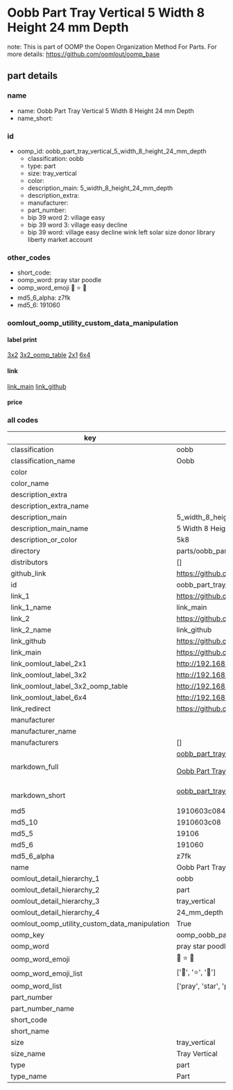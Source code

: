 # Oobb Part Tray Vertical 5 Width 8 Height 24 mm Depth  

note: This is part of OOMP the Oopen Organization Method For Parts. For more details: https://github.com/oomlout/oomp_base

##  part details
  







### name
* name: Oobb Part Tray Vertical 5 Width 8 Height 24 mm Depth
* name_short: 
### id
* oomp_id: oobb_part_tray_vertical_5_width_8_height_24_mm_depth
  * classification: oobb
  * type: part
  * size: tray_vertical
  * color: 
  * description_main: 5_width_8_height_24_mm_depth
  * description_extra: 
  * manufacturer: 
  * part_number: 
  * bip 39 word 2: village easy
  * bip 39 word 3: village easy decline
  * bip 39 word: village easy decline wink left solar size donor library liberty market account

### other_codes
* short_code: 
* oomp_word: pray star poodle
* oomp_word_emoji :pray: :star: :poodle:
* md5_6_alpha: z7fk
* md5_6: 191060






### oomlout_oomp_utility_custom_data_manipulation
#### label print
[3x2](http://192.168.1.245:1112/?label=oomp%20z7fk)
[3x2_oomp_table](http://192.168.1.108:1112/?label=oomp%20z7fk)
[2x1](http://192.168.1.242:1112/?label=oomp%20z7fk)
[6x4](http://192.168.1.55:1112/?label=oomp%20z7fk)    

#### link

[link_main](https://github.com/oomlout/oomlout_oomp_version_1_messy/tree/main/parts/oobb_part_tray_vertical_5_width_8_height_24_mm_depth) [link_github](https://github.com/oomlout/oomlout_oomp_version_1_messy/tree/main/parts/oobb_part_tray_vertical_5_width_8_height_24_mm_depth)                             

#### price







### all codes 
| key | value |  
| --- | --- |  
| classification | oobb |  
| classification_name | Oobb |  
| color |  |  
| color_name |  |  
| description_extra |  |  
| description_extra_name |  |  
| description_main | 5_width_8_height_24_mm_depth |  
| description_main_name | 5 Width 8 Height 24 mm Depth |  
| description_or_color | 5k8 |  
| directory | parts/oobb_part_tray_vertical_5_width_8_height_24_mm_depth |  
| distributors | [] |  
| github_link | https://github.com/oomlout/oomlout_oomp_part_src/tree/main/parts/oobb_part_tray_vertical_5_width_8_height_24_mm_depth |  
| id | oobb_part_tray_vertical_5_width_8_height_24_mm_depth |  
| link_1 | https://github.com/oomlout/oomlout_oomp_version_1_messy/tree/main/parts/oobb_part_tray_vertical_5_width_8_height_24_mm_depth |  
| link_1_name | link_main |  
| link_2 | https://github.com/oomlout/oomlout_oomp_version_1_messy/tree/main/parts/oobb_part_tray_vertical_5_width_8_height_24_mm_depth |  
| link_2_name | link_github |  
| link_github | https://github.com/oomlout/oomlout_oomp_version_1_messy/tree/main/parts/oobb_part_tray_vertical_5_width_8_height_24_mm_depth |  
| link_main | https://github.com/oomlout/oomlout_oomp_version_1_messy/tree/main/parts/oobb_part_tray_vertical_5_width_8_height_24_mm_depth |  
| link_oomlout_label_2x1 | http://192.168.1.242:1112/?label=oomp%20z7fk |  
| link_oomlout_label_3x2 | http://192.168.1.245:1112/?label=oomp%20z7fk |  
| link_oomlout_label_3x2_oomp_table | http://192.168.1.108:1112/?label=oomp%20z7fk |  
| link_oomlout_label_6x4 | http://192.168.1.55:1112/?label=oomp%20z7fk |  
| link_redirect | https://github.com/oomlout/oomlout_oomp_version_1_messy/tree/main/parts/oobb_part_tray_vertical_5_width_8_height_24_mm_depth |  
| manufacturer |  |  
| manufacturer_name |  |  
| manufacturers | [] |  
| markdown_full | [oobb_part_tray_vertical_5_width_8_height_24_mm_depth](none)<br>[](none)<br>[Oobb Part Tray Vertical 5 Width 8 Height 24 Mm Depth](none)<br><br> |  
| markdown_short | [oobb_part_tray_vertical_5_width_8_height_24_mm_depth](none)<br><br> |  
| md5 | 1910603c0841593f39bf9fbc71d177a0 |  
| md5_10 | 1910603c08 |  
| md5_5 | 19106 |  
| md5_6 | 191060 |  
| md5_6_alpha | z7fk |  
| name | Oobb Part Tray Vertical 5 Width 8 Height 24 mm Depth |  
| oomlout_detail_hierarchy_1 | oobb |  
| oomlout_detail_hierarchy_2 | part |  
| oomlout_detail_hierarchy_3 | tray_vertical |  
| oomlout_detail_hierarchy_4 | 24_mm_depth |  
| oomlout_oomp_utility_custom_data_manipulation | True |  
| oomp_key | oomp_oobb_part_tray_vertical_5_width_8_height_24_mm_depth |  
| oomp_word | pray star poodle |  
| oomp_word_emoji | :pray: :star: :poodle: |  
| oomp_word_emoji_list | [':pray:', ':star:', ':poodle:'] |  
| oomp_word_list | ['pray', 'star', 'poodle'] |  
| part_number |  |  
| part_number_name |  |  
| short_code |  |  
| short_name |  |  
| size | tray_vertical |  
| size_name | Tray Vertical |  
| type | part |  
| type_name | Part |  
